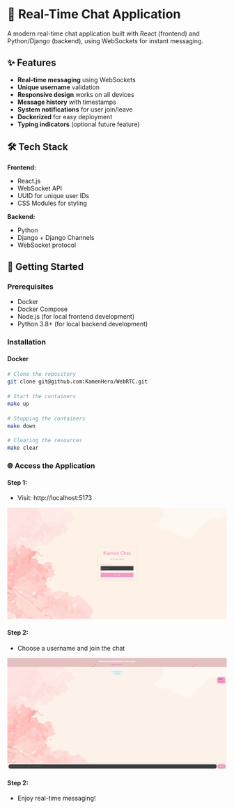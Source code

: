 # 🚀 Real-Time Chat Application

A modern real-time chat application built with React (frontend) and Python/Django (backend), using WebSockets for instant messaging.


## ✨ Features

- **Real-time messaging** using WebSockets
- **Unique username** validation
- **Responsive design** works on all devices
- **Message history** with timestamps
- **System notifications** for user join/leave
- **Dockerized** for easy deployment
- **Typing indicators** (optional future feature)

## 🛠️ Tech Stack

**Frontend:**
- React.js
- WebSocket API
- UUID for unique user IDs
- CSS Modules for styling

**Backend:**
- Python
- Django + Django Channels
- WebSocket protocol

## 🚀 Getting Started

### Prerequisites
- Docker
- Docker Compose
- Node.js (for local frontend development)
- Python 3.8+ (for local backend development)

### Installation

#### Docker
```bash
# Clone the repository
git clone git@github.com:KamenHero/WebRTC.git

# Start the containers
make up

# Stopping the containers
make down

# Clearing the resources
make clear
```

### 🌐 Access the Application

#### Step 1:

- Visit: http://localhost:5173

![Join Screen](./Demo/Join-Screen.png)

#### Step 2:

- Choose a username and join the chat

![chat-view](./Demo/chat-view.png)

#### Step 2:

- Enjoy real-time messaging!